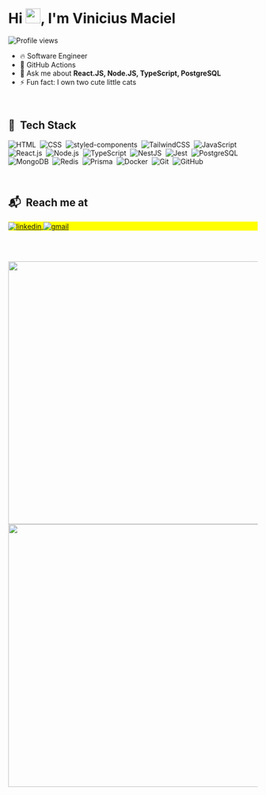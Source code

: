 <!--
**macielvini/macielvini** is a ✨ _special_ ✨ repository because its `README.md` (this file) appears on your GitHub profile.

Here are some ideas to get you started:

- 🔭 I’m currently working on ...
- 🌱 I’m currently learning ...
- 👯 I’m looking to collaborate on ...
- 🤔 I’m looking for help with ...
- 💬 Ask me about ...
- 📫 How to reach me: ...
- 😄 Pronouns: ...
- ⚡ Fun fact: ...
-->

<h1 align="left">Hi <img src="https://media.tenor.com/nebZyl8oN7IAAAAj/wave-hello.gif" height="30px">, I'm Vinicius Maciel</h1>
<p align="left"> <img src="https://komarev.com/ghpvc/?username=macielvini&color=yellow" alt="Profile views" /> </p>

- 🔥 Software Engineer
- 🌱 GitHub Actions
- 💬 Ask me about **React.JS, Node.JS, TypeScript, PostgreSQL**
- ⚡ Fun fact: I own two cute little cats

<br>

## 🧰 &nbsp;Tech Stack

![HTML](https://img.shields.io/badge/-HTML-05122A?style=flat&logo=HTML5)&nbsp;
![CSS](https://img.shields.io/badge/-CSS-05122A?style=flat&logo=CSS3&logoColor=1572B6)&nbsp;
![styled-components](https://img.shields.io/badge/-styled--components-05122A?style=flat&logo=styled-components)&nbsp;
![TailwindCSS](https://img.shields.io/badge/-TailwindCSS-05122A?style=flat&logo=tailwind-css)&nbsp;
![JavaScript](https://img.shields.io/badge/-JavaScript-05122A?style=flat&logo=javascript)&nbsp;
![React.js](https://img.shields.io/badge/-React.js-05122A?style=flat&logo=react)&nbsp;
![Node.js](https://img.shields.io/badge/-Node.js-05122A?style=flat&logo=node.js)&nbsp;
![TypeScript](https://img.shields.io/badge/-TypeScript-05122A?style=flat&logo=typescript)&nbsp;
![NestJS](https://img.shields.io/badge/-NestJS-05122A?style=flat&logo=nestjs)&nbsp;
![Jest](https://img.shields.io/badge/-Jest-05122A?style=flat&logo=jest)&nbsp;
![PostgreSQL](https://img.shields.io/badge/-PostgreSQL-05122A?style=flat&logo=postgresql)&nbsp;
![MongoDB](https://img.shields.io/badge/-MongoDB-05122A?style=flat&logo=mongodb)&nbsp;
![Redis](https://img.shields.io/badge/-Redis-05122A?style=flat&logo=redis)&nbsp;
![Prisma](https://img.shields.io/badge/-Prisma-05122A?style=flat&logo=prisma)&nbsp;
![Docker](https://img.shields.io/badge/-Docker-05122A?style=flat&logo=docker)&nbsp;
![Git](https://img.shields.io/badge/-Git-05122A?style=flat&logo=git)&nbsp;
![GitHub](https://img.shields.io/badge/-GitHub-05122A?style=flat&logo=github)&nbsp;

<br>

## 📬 &nbsp;Reach me at

<p align="left" style="background:yellow">
  <a href="https://www.linkedin.com/in/macielvinicius" target="_blank">
    <img align="center" src="https://img.shields.io/badge/-&#47macielvinicius-05122A?style=flat&logo=linkedin" alt="linkedin"/>
  </a>
  <a href="mailto:vm.viniciusmaciel@gmail.com" target="_blank">
   <img align="center" src="https://img.shields.io/badge/-vm.viniciusmaciel@gmail.com-05122A?style=flat&logo=gmail" alt="gmail"/>
  </a>
</p>

<br><br>

<picture style="display: block" display="block">
  <source 
    srcset="https://github-readme-stats.vercel.app/api?username=macielvini&count_private=true&show_icons=true&theme=dark"
    media="(prefers-color-scheme: dark)"
  />
  <source
    srcset="https://github-readme-stats.vercel.app/api?username=macielvini&count_private=true&show_icons=true&theme=default"
    media="(prefers-color-scheme: light), (prefers-color-scheme: no-preference)"
  />
  <img width="530em"  src="https://github-readme-stats.vercel.app/api?username=anuraghazra&show_icons=true" />
</picture>

<picture style="display: block" >
  <source 
    srcset="https://github-readme-stats.vercel.app/api/top-langs/?username=anuraghazra&layout=compact&theme=dark"
    media="(prefers-color-scheme: dark)"
  />
  <source
    srcset="https://github-readme-stats.vercel.app/api/top-langs/?username=anuraghazra&layout=compact"
    media="(prefers-color-scheme: light), (prefers-color-scheme: no-preference)"
  />
  <img width="530em" src="https://github.com/anuraghazra/github-readme-stats" />
</picture>
